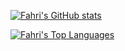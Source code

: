 [![Fahri's GitHub stats](https://github-readme-stats.vercel.app/api?username=cinderjk)](https://github.com/cinderjk)


[![Fahri's Top Languages](https://github-readme-stats.vercel.app/api/top-langs?username=cinderjk&layout=compact&langs_count=8&card_width=320)](https://github.com/cinderjk)
